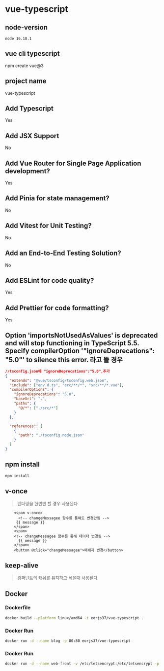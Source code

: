 # vue-typescript

## node-version

```
node 16.18.1
```

## vue cli typescript

npm create vue@3

## project name

vue-typescript

## Add Typescript

Yes

## Add JSX Support

No

## Add Vue Router for Single Page Application development?

Yes

## Add Pinia for state management?

No

## Add Vitest for Unit Testing?

No

## Add an End-to-End Testing Solution?

No

## Add ESLint for code quality?

Yes

## Add Prettier for code formatting?

Yes

## Option 'importsNotUsedAsValues' is deprecated and will stop functioning in TypeScript 5.5. Specify compilerOption '"ignoreDeprecations": "5.0"' to silence this error. 라고 뜰 경우

```json
//tsconfig.json에 "ignoreDeprecations":"5.0",추가
{
  "extends": "@vue/tsconfig/tsconfig.web.json",
  "include": ["env.d.ts", "src/**/*", "src/**/*.vue"],
  "compilerOptions": {
    "ignoreDeprecations": "5.0",
    "baseUrl": ".",
    "paths": {
      "@/*": ["./src/*"]
    }
  },

  "references": [
    {
      "path": "./tsconfig.node.json"
    }
  ]
}
```

## npm install

```bash
npm install
```

## v-once
> 렌더링을 한번만 할 경우 사용된다.
```vue
    <span v-once>
      <!-- changeMessagee 함수를 통해도 변경안됨 -->
     {{ message }}
    </span>
    <span>
    <!-- changeMessagee 함수를 통해 데이터 변경됨 -->
      {{ message }}
    </span>
    <button @click="changeMessagee">메세지 변경</button>
```
## keep-alive
> 컴퍼넌트의 캐쉬를 유지하고 싶을때 사용된다.


## Docker 

### Dockerfile
```bash
docker build --platform linux/amd64 -t eorjs37/vue-typescript .
```

### Docker Run
```bash
docker run -d --name blog -p 80:80 eorjs37/vue-typescript 
```
### Docker Run
```bash
docker run -d --name web-front -v /etc/letsencrypt:/etc/letsencrypt -p 444:443 eorjs37/vue-typescript
```